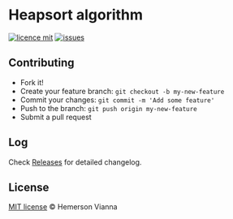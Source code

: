 # Heapsort algorithm

[![licence mit](https://img.shields.io/badge/license-MIT-blue.svg?style=flat-square)](http://hemersonvianna.mit-license.org/)
[![issues](https://img.shields.io/github/issues/descco-tools/algorithm-heapsort.svg?style=flat-square)](https://github.com/descco-tools/algorithm-heapsort/issues)

## Contributing

- Fork it!
- Create your feature branch: `git checkout -b my-new-feature`
- Commit your changes: `git commit -m 'Add some feature'`
- Push to the branch: `git push origin my-new-feature`
- Submit a pull request

## Log

Check [Releases](https://github.com/descco-tools/algorithm-heapsort/releases) for detailed changelog.

## License

[MIT license](http://hemersonvianna.mit-license.org/) © Hemerson Vianna
